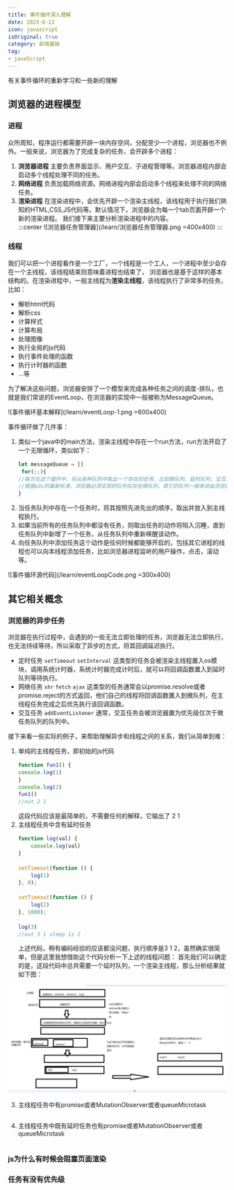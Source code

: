```yaml
---
title: 事件循环深入理解
date: 2023-8-22
icon: javascript
isOriginal: true
category: 前端基础
tag:
- javaScript
---
```


有关事件循环的重新学习和一些新的理解

<!-- more -->

## 浏览器的进程模型
### 进程 
众所周知，程序运行都需要开辟一块内存空间，分配至少一个进程，浏览器也不例外。一般来说，浏览器为了完成复杂的任务，会开辟多个进程：  
1. **浏览器进程** 主要负责界⾯显示、⽤户交互、⼦进程管理等。浏览器进程内部会启动多个线程处理不同的任务。
2. **网络进程** 负责加载⽹络资源。⽹络进程内部会启动多个线程来处理不同的⽹络任务。
3. **渲染进程**
   在渲染进程中，会优先开辟一个渲染主线程，该线程用于执行我们熟知的HTML,CSS,JS代码等。默认情况下，浏览器会为每一个tab页面开辟一个新的渲染进程。
    我们接下来主要分析渲染进程中的内容。  
:::center
![浏览器任务管理器](/learn/浏览器任务管理器.png =400x400)
:::

### 线程
我们可以把一个进程看作是一个工厂，一个线程是一个工人，一个进程中至少会存在一个主线程，该线程结束则意味着进程也结束了，
浏览器也是基于这样的基本结构的。在渲染进程中，一般主线程为**渲染主线程**，该线程执行了非常多的任务，比如：  
- 解析html代码
- 解析css
- 计算样式
- 计算布局
- 处理图像
- 执行全局的js代码
- 执行事件处理的函数
- 执行计时器的函数
- ...等

为了解决这些问题，浏览器安排了一个模型来完成各种任务之间的调度-排队，也就是我们常说的EventLoop，在浏览器的实现中一般被称为MessageQueue。  

![事件循环基本解释](/learn/eventLoop-1.png =600x400)

事件循环做了几件事：
1. 类似一个java中的main方法，渲染主线程中存在一个run方法，run方法开启了一个无限循环，类似如下：
   ```javascript
   let messageQueue = []
    for(;;){
   //每次在这个循环中，将从各种队列中取出一个存在的任务，比如微队列、延时队列、交互队列等
   //根据w3c的最新标准，浏览器必须实现的队列仅存在微队列，其它的队列一般来说由浏览器决定是否实现
   }
   ```
2. 当任务队列中存在一个任务时，将其按照先进先出的顺序，取出并放入到主线程执行。
3. 如果当前所有的任务队列中都没有任务，则取出任务的动作将陷入沉睡，直到任务队列中新增了一个任务，从任务队列中重新唤醒该动作。
4. 向任务队列中添加任务这个动作是任何时候都能够开启的，包括其它进程的线程也可以向本线程添加任务，比如浏览器进程监听的用户操作，点击，滚动等。

![事件循环源代码](/learn/eventLoopCode.png =300x400)

## 其它相关概念
### 浏览器的异步任务
浏览器在执行过程中，会遇到的一些无法立即处理的任务，浏览器无法立即执行，也无法持续等待，所以采取了异步的方式，将其回调延迟执行。
- 定时任务 `setTimeout` `setInterval` 这类型的任务会被渲染主线程置入os模块，调用系统计时器，系统计时器完成计时后，就可以将回调函数置入到延时队列等待执行。
- 网络任务 `xhr` `fetch` `ajax` 这类型的任务通常会以promise.resolve或者promise.reject的方式返回，他们自己的线程将回调函数置入到微队列，在主线程任务完成之后优先执行该回调函数。
- 交互任务 `addEventListener` 通常，交互任务会被浏览器置为优先级仅次于微任务队列的队列中。

接下来看一些实际的例子，来帮助理解异步和线程之间的关系，我们从简单到难：
1. 单纯的主线程任务，即初始的js代码
    ```javascript
    function fun1() {
    console.log(1)
    }
    console.log(2)
    fun1()
    //out 2 1
    ```
    这段代码应该是最简单的，不需要任何的解释，它输出了 2 1
2. 主线程任务中含有延时任务
    ```javascript
    function log(val) {
        console.log(val)
    }
   
    setTimeout(function () {
        log(1)
    }, 0);
   
   setTimeout(function () {
        log(2)
   }, 1000);
   
    log(3)
   //out 3 1 sleep 1s 2
    ```
   上述代码，稍有编码经验的应该都没问题，执行顺序是3 1 2，虽然确实很简单，但是这里我想借助这个代码分析一下上述的线程问题：
首先我们可以确定的是，这段代码中总共需要一个延时队列，一个渲染主线程，那么分析结果就如下图：  

![事件循环分析](/learn/eventLoop-2.png)

3. 主线程任务中有promise或者MutationObserver或者queueMicrotask
    ```javascript
    
    ```
4. 主线程任务中既有延时任务也有promise或者MutationObserver或者queueMicrotask
    ```javascript
    
    ```
   
### js为什么有时候会阻塞页面渲染
### 任务有没有优先级